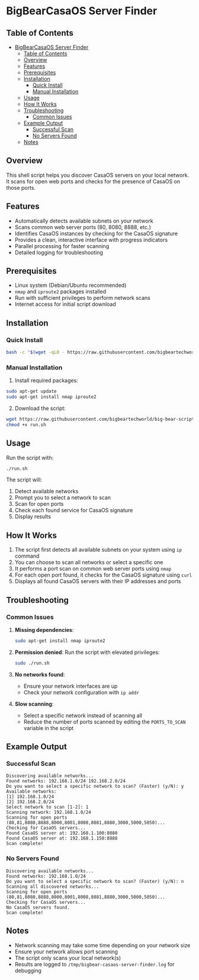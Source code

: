 # BigBearCasaOS Server Finder

## Table of Contents
- [BigBearCasaOS Server Finder](#bigbearcasaos-server-finder)
  - [Table of Contents](#table-of-contents)
  - [Overview](#overview)
  - [Features](#features)
  - [Prerequisites](#prerequisites)
  - [Installation](#installation)
    - [Quick Install](#quick-install)
    - [Manual Installation](#manual-installation)
  - [Usage](#usage)
  - [How It Works](#how-it-works)
  - [Troubleshooting](#troubleshooting)
    - [Common Issues](#common-issues)
  - [Example Output](#example-output)
    - [Successful Scan](#successful-scan)
    - [No Servers Found](#no-servers-found)
  - [Notes](#notes)

## Overview

This shell script helps you discover CasaOS servers on your local network. It scans for open web ports and checks for the presence of CasaOS on those ports.

## Features

- Automatically detects available subnets on your network
- Scans common web server ports (80, 8080, 8888, etc.)
- Identifies CasaOS instances by checking for the CasaOS signature
- Provides a clean, interactive interface with progress indicators
- Parallel processing for faster scanning
- Detailed logging for troubleshooting

## Prerequisites

- Linux system (Debian/Ubuntu recommended)
- `nmap` and `iproute2` packages installed
- Run with sufficient privileges to perform network scans
- Internet access for initial script download

## Installation

### Quick Install
```bash
bash -c "$(wget -qLO - https://raw.githubusercontent.com/bigbeartechworld/big-bear-scripts/master/bigbear-casaos-server-finder/run.sh)"
```

### Manual Installation
1. Install required packages:
```bash
sudo apt-get update
sudo apt-get install nmap iproute2
```

2. Download the script:
```bash
wget https://raw.githubusercontent.com/bigbeartechworld/big-bear-scripts/master/bigbear-casaos-server-finder/run.sh
chmod +x run.sh
```

## Usage

Run the script with:
```bash
./run.sh
```

The script will:
1. Detect available networks
2. Prompt you to select a network to scan
3. Scan for open ports
4. Check each found service for CasaOS signature
5. Display results

## How It Works

1. The script first detects all available subnets on your system using `ip` command
2. You can choose to scan all networks or select a specific one
3. It performs a port scan on common web server ports using `nmap`
4. For each open port found, it checks for the CasaOS signature using `curl`
5. Displays all found CasaOS servers with their IP addresses and ports

## Troubleshooting

### Common Issues
1. **Missing dependencies**:
   ```bash
   sudo apt-get install nmap iproute2
   ```

2. **Permission denied**:
   Run the script with elevated privileges:
   ```bash
   sudo ./run.sh
   ```

3. **No networks found**:
   - Ensure your network interfaces are up
   - Check your network configuration with `ip addr`

4. **Slow scanning**:
   - Select a specific network instead of scanning all
   - Reduce the number of ports scanned by editing the `PORTS_TO_SCAN` variable in the script

## Example Output

### Successful Scan
```
Discovering available networks...
Found networks: 192.168.1.0/24 192.168.2.0/24
Do you want to select a specific network to scan? (Faster) (y/N): y
Available networks:
[1] 192.168.1.0/24
[2] 192.168.2.0/24
Select network to scan [1-2]: 1
Scanning network: 192.168.1.0/24
Scanning for open ports (80,81,8080,8888,8000,8001,8008,8081,8880,3000,5000,5050)...
Checking for CasaOS servers...
Found CasaOS server at: 192.168.1.100:8080
Found CasaOS server at: 192.168.1.150:8888
Scan complete!
```

### No Servers Found
```
Discovering available networks...
Found networks: 192.168.1.0/24
Do you want to select a specific network to scan? (Faster) (y/N): n
Scanning all discovered networks...
Scanning for open ports (80,81,8080,8888,8000,8001,8008,8081,8880,3000,5000,5050)...
Checking for CasaOS servers...
No CasaOS servers found.
Scan complete!
```

## Notes

- Network scanning may take some time depending on your network size
- Ensure your network allows port scanning
- The script only scans your local network(s)
- Results are logged to `/tmp/bigbear-casaos-server-finder.log` for debugging

